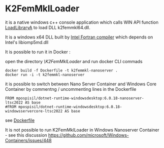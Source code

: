 # K2FemMklLoader

it is a native windows c++ console application which calls WIN API function [LoadLibraryA](https://learn.microsoft.com/en-us/windows/win32/api/libloaderapi/nf-libloaderapi-loadlibrarya?devlangs=cpp&f1url=%3FappId%3DDev16IDEF1%26l%3DEN-US%26k%3Dk(LIBLOADERAPI%252FLoadLibraryA)%3Bk(LoadLibraryA)%3Bk(DevLang-C%252B%252B)%3Bk(TargetOS-Windows)%26rd%3Dtrue) to load DLL k2femmkl64.dll.

It is a windows x64 DLL built by [Intel Fortran compiler](https://www.intel.com/content/www/us/en/developer/tools/oneapi/fortran-compiler.html) which depends on Intel's libiomp5md.dll

It is possible to run it in Docker :

open the directory _\K2FemMklLoader_ and run docker CLI commads

```
docker build -f Dockerfile -t k2femmkl-nanoserver .
docker run -i -t k2femmkl-nanoserver
```

it is possible to switch between Nano Server Container and Windows Core Container by commentng / uncommenting lines in the Dockerfile

```
FROM mpospisil/dotnet-runtime-windowsdesktop:6.0.18-nanoserver-ltsc2022 AS base
#FROM mpospisil/dotnet-runtime-windowsdesktop:6.0.18-windowsservercore-ltsc2022 AS base
```

see [Dockerfile](K2FemMklLoader/Dockerfile)

It is not possible to run K2FemMklLoader in Windows Nanoserver Container - see this discussion
https://github.com/microsoft/Windows-Containers/issues/448

